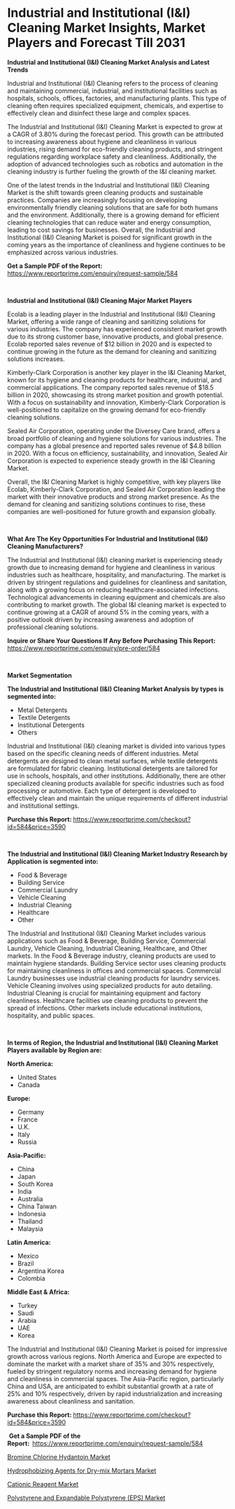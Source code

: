 <p><h1>Industrial and Institutional (I&I) Cleaning Market Insights, Market Players and Forecast Till 2031</h1></p><p><strong>Industrial and Institutional (I&I) Cleaning Market Analysis and Latest Trends</strong></p>
<p><p>Industrial and Institutional (I&I) Cleaning refers to the process of cleaning and maintaining commercial, industrial, and institutional facilities such as hospitals, schools, offices, factories, and manufacturing plants. This type of cleaning often requires specialized equipment, chemicals, and expertise to effectively clean and disinfect these large and complex spaces.</p><p>The Industrial and Institutional (I&I) Cleaning Market is expected to grow at a CAGR of 3.80% during the forecast period. This growth can be attributed to increasing awareness about hygiene and cleanliness in various industries, rising demand for eco-friendly cleaning products, and stringent regulations regarding workplace safety and cleanliness. Additionally, the adoption of advanced technologies such as robotics and automation in the cleaning industry is further fueling the growth of the I&I cleaning market.</p><p>One of the latest trends in the Industrial and Institutional (I&I) Cleaning Market is the shift towards green cleaning products and sustainable practices. Companies are increasingly focusing on developing environmentally friendly cleaning solutions that are safe for both humans and the environment. Additionally, there is a growing demand for efficient cleaning technologies that can reduce water and energy consumption, leading to cost savings for businesses. Overall, the Industrial and Institutional (I&I) Cleaning Market is poised for significant growth in the coming years as the importance of cleanliness and hygiene continues to be emphasized across various industries.</p></p>
<p><strong>Get a Sample PDF of the Report:&nbsp;</strong> <a href="https://www.reportprime.com/enquiry/request-sample/584">https://www.reportprime.com/enquiry/request-sample/584</a></p>
<p>&nbsp;</p>
<p><strong>Industrial and Institutional (I&I) Cleaning Major Market Players</strong></p>
<p><p>Ecolab is a leading player in the Industrial and Institutional (I&I) Cleaning Market, offering a wide range of cleaning and sanitizing solutions for various industries. The company has experienced consistent market growth due to its strong customer base, innovative products, and global presence. Ecolab reported sales revenue of $12 billion in 2020 and is expected to continue growing in the future as the demand for cleaning and sanitizing solutions increases.</p><p>Kimberly-Clark Corporation is another key player in the I&I Cleaning Market, known for its hygiene and cleaning products for healthcare, industrial, and commercial applications. The company reported sales revenue of $18.5 billion in 2020, showcasing its strong market position and growth potential. With a focus on sustainability and innovation, Kimberly-Clark Corporation is well-positioned to capitalize on the growing demand for eco-friendly cleaning solutions.</p><p>Sealed Air Corporation, operating under the Diversey Care brand, offers a broad portfolio of cleaning and hygiene solutions for various industries. The company has a global presence and reported sales revenue of $4.8 billion in 2020. With a focus on efficiency, sustainability, and innovation, Sealed Air Corporation is expected to experience steady growth in the I&I Cleaning Market.</p><p>Overall, the I&I Cleaning Market is highly competitive, with key players like Ecolab, Kimberly-Clark Corporation, and Sealed Air Corporation leading the market with their innovative products and strong market presence. As the demand for cleaning and sanitizing solutions continues to rise, these companies are well-positioned for future growth and expansion globally.</p></p>
<p>&nbsp;</p>
<p><strong>What Are The Key Opportunities For Industrial and Institutional (I&I) Cleaning Manufacturers?</strong></p>
<p><p>The Industrial and Institutional (I&I) cleaning market is experiencing steady growth due to increasing demand for hygiene and cleanliness in various industries such as healthcare, hospitality, and manufacturing. The market is driven by stringent regulations and guidelines for cleanliness and sanitation, along with a growing focus on reducing healthcare-associated infections. Technological advancements in cleaning equipment and chemicals are also contributing to market growth. The global I&I cleaning market is expected to continue growing at a CAGR of around 5% in the coming years, with a positive outlook driven by increasing awareness and adoption of professional cleaning solutions.</p></p>
<p><strong>Inquire or Share Your Questions If Any Before Purchasing This Report:</strong> <a href="https://www.reportprime.com/enquiry/pre-order/584">https://www.reportprime.com/enquiry/pre-order/584</a></p>
<p>&nbsp;</p>
<p><strong>Market Segmentation</strong></p>
<p><strong>The Industrial and Institutional (I&I) Cleaning Market Analysis by types is segmented into:</strong></p>
<p><ul><li>Metal Detergents</li><li>Textile Detergents</li><li>Institutional Detergents</li><li>Others</li></ul></p>
<p><p>Industrial and Institutional (I&I) cleaning market is divided into various types based on the specific cleaning needs of different industries. Metal detergents are designed to clean metal surfaces, while textile detergents are formulated for fabric cleaning. Institutional detergents are tailored for use in schools, hospitals, and other institutions. Additionally, there are other specialized cleaning products available for specific industries such as food processing or automotive. Each type of detergent is developed to effectively clean and maintain the unique requirements of different industrial and institutional settings.</p></p>
<p><strong>Purchase this Report:&nbsp;</strong><a href="https://www.reportprime.com/checkout?id=584&price=3590">https://www.reportprime.com/checkout?id=584&price=3590</a></p>
<p>&nbsp;</p>
<p><strong>The Industrial and Institutional (I&I) Cleaning Market Industry Research by Application is segmented into:</strong></p>
<p><ul><li>Food & Beverage</li><li>Building Service</li><li>Commercial Laundry</li><li>Vehicle Cleaning</li><li>Industrial Cleaning</li><li>Healthcare</li><li>Other</li></ul></p>
<p><p>The Industrial and Institutional (I&I) Cleaning Market includes various applications such as Food & Beverage, Building Service, Commercial Laundry, Vehicle Cleaning, Industrial Cleaning, Healthcare, and Other markets. In the Food & Beverage industry, cleaning products are used to maintain hygiene standards. Building Service sector uses cleaning products for maintaining cleanliness in offices and commercial spaces. Commercial Laundry businesses use industrial cleaning products for laundry services. Vehicle Cleaning involves using specialized products for auto detailing. Industrial Cleaning is crucial for maintaining equipment and factory cleanliness. Healthcare facilities use cleaning products to prevent the spread of infections. Other markets include educational institutions, hospitality, and public spaces.</p></p>
<p>&nbsp;</p>
<p><strong>In terms of Region, the Industrial and Institutional (I&I) Cleaning Market Players available by Region are:</strong></p>
<p>
    <p> <strong> North America: </strong>
        <ul>
            <li>United States</li>
            <li>Canada</li>
        </ul>
        </p> 
    <p> <strong> Europe: </strong>
        <ul>
            <li>Germany</li>
            <li>France</li>
            <li>U.K.</li>
            <li>Italy</li>
            <li>Russia</li>
        </ul>
        </p> 
    <p> <strong> Asia-Pacific: </strong>
        <ul>
            <li>China</li>
            <li>Japan</li>
            <li>South Korea</li>
            <li>India</li>
            <li>Australia</li>
            <li>China Taiwan</li>
            <li>Indonesia</li>
            <li>Thailand</li>
            <li>Malaysia</li>
        </ul>
        </p> 
    <p> <strong> Latin America: </strong>
        <ul>
            <li>Mexico</li>
            <li>Brazil</li>
            <li>Argentina Korea</li>
            <li>Colombia</li>
        </ul>
        </p> 
    <p> <strong> Middle East & Africa: </strong>
        <ul>
            <li>Turkey</li>
            <li>Saudi</li>
            <li>Arabia</li>
            <li>UAE</li>
            <li>Korea</li>
        </ul>
    </p>
    </p>
<p><p>The Industrial and Institutional (I&I) Cleaning Market is poised for impressive growth across various regions. North America and Europe are expected to dominate the market with a market share of 35% and 30% respectively, fueled by stringent regulatory norms and increasing demand for hygiene and cleanliness in commercial spaces. The Asia-Pacific region, particularly China and USA, are anticipated to exhibit substantial growth at a rate of 25% and 10% respectively, driven by rapid industrialization and increasing awareness about cleanliness and sanitation.</p></p>
<p><strong>Purchase this Report: </strong><a href="https://www.reportprime.com/checkout?id=584&price=3590">https://www.reportprime.com/checkout?id=584&price=3590</a></p>
<p>&nbsp;<strong>Get a Sample PDF of the Report:&nbsp;&nbsp;</strong><a href="https://www.reportprime.com/enquiry/request-sample/584">https://www.reportprime.com/enquiry/request-sample/584</a></p>
<p><strong></strong></p>
<p><p><a href="https://github.com/wwwkeltoum/Market-Research-Report-List-2/blob/main/bromine-chlorine-hydantoin-market.md">Bromine Chlorine Hydantoin Market</a></p><p><a href="https://github.com/gamblestampleyjenny50m5sl6/Market-Research-Report-List-1/blob/main/hydrophobizing-agents-for-dry-mix-mortars-market.md">Hydrophobizing Agents for Dry-mix Mortars Market</a></p><p><a href="https://issuu.com/reportprime-2/docs/cationic-reagent-market-size-2030.pptx">Cationic Reagent Market</a></p><p><a href="https://issuu.com/reportprime-2/docs/polystyrene-and-expandable-polystyrene-eps-market-">Polystyrene and Expandable Polystyrene (EPS) Market</a></p></p>